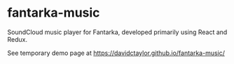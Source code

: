 # fantarka-music
SoundCloud music player for Fantarka, developed primarily using React and Redux.

See temporary demo page at
https://davidctaylor.github.io/fantarka-music/
